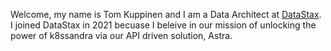 Welcome, my name is Tom Kuppinen and I am a Data Architect at [DataStax](https://www.datastax.com).  I joined DataStax in 2021 becuase I beleive in our mission of unlocking the power of k8ssandra via our API driven solution, Astra.

<!--
**tom-kuppinen-datastax/tom-kuppinen-datastax** is a ✨ _special_ ✨ repository because its `README.md` (this file) appears on your GitHub profile.

Here are some ideas to get you started:

- 🔭 I’m currently working on ...
- 🌱 I’m currently learning ...
- 👯 I’m looking to collaborate on ...
- 🤔 I’m looking for help with ...
- 💬 Ask me about ...
- 📫 How to reach me: ...
- 😄 Pronouns: ...
- ⚡ Fun fact: ...
-->
